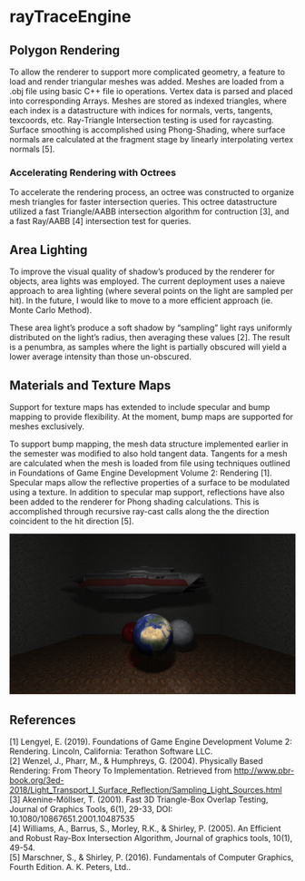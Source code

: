 # rayTraceEngine
## Polygon Rendering
To allow the renderer to support more complicated geometry, a feature to load and render triangular meshes was added.
Meshes are loaded from a .obj file using basic C++ file io operations. Vertex data is parsed and placed into corresponding Arrays.
Meshes are stored as indexed triangles, where each index is a datastructure with indices for normals, verts, tangents, texcoords, etc.
Ray-Triangle Intersection testing is used for raycasting.
Surface smoothing is accomplished using Phong-Shading, where surface normals are calculated at the fragment stage by linearly interpolating vertex normals [5].

### Accelerating Rendering with Octrees
To accelerate the rendering process, an octree was constructed to organize mesh triangles for faster intersection queries. This octree datastructure utilized a fast Triangle/AABB intersection algorithm for contruction [3], and a fast Ray/AABB [4] intersection test for queries.

## Area Lighting
To improve the visual quality of shadow’s produced by the renderer for objects, area lights was employed. The current deployment uses a naieve approach to area lighting (where several points on the light are sampled per hit). In the future, I would like to move to a more efficient approach (ie. Monte Carlo Method).  
  
These area light’s produce a soft shadow by “sampling” light rays uniformly distributed on the light’s radius, then averaging these values [2].
The result is a penumbra, as samples where the light is partially obscured will yield a lower average intensity than those un-obscured.

## Materials and Texture Maps
Support for texture maps has extended to include specular and bump mapping to provide flexibility. At the moment, bump maps are supported for meshes exclusively.
  
To support bump mapping, the mesh data structure implemented earlier in the semester was modified to also hold tangent data.
Tangents for a mesh are calculated when the mesh is loaded from file using techniques outlined in Foundations of Game Engine Development Volume 2: Rendering [1].
Specular maps allow the reflective properties of a surface to be modulated using a texture.
In addition to specular map support, reflections have also been added to the renderer for Phong shading calculations.
This is accomplished through recursive ray-cast calls along the the direction coincident to the hit direction [5].

![Example Render](https://github.com/ZackFiner/rayTraceEngine/blob/FinalProject_phase2/gallery/render_reflections_v1.jpg)
## References
[1] Lengyel, E. (2019). Foundations of Game Engine Development Volume 2: Rendering. Lincoln, California: Terathon Software LLC.  
[2] Wenzel, J., Pharr, M., & Humphreys, G. (2004). Physically Based Rendering: From Theory To Implementation. Retrieved from http://www.pbr-book.org/3ed-2018/Light_Transport_I_Surface_Reflection/Sampling_Light_Sources.html  
[3] Akenine-Möllser, T. (2001). Fast 3D Triangle-Box Overlap Testing, Journal of Graphics Tools, 6(1), 29-33, DOI: 10.1080/10867651.2001.10487535  
[4] Williams, A., Barrus, S., Morley, R.K.,  & Shirley, P. (2005). An Efficient and Robust Ray-Box Intersection Algorithm, Journal of graphics tools, 10(1), 49-54.  
[5]  Marschner, S., & Shirley, P. (2016). Fundamentals of Computer Graphics, Fourth Edition. A. K. Peters, Ltd..  


